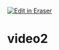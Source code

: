 <p><a target="_blank" href="https://app.eraser.io/workspace/UDOYIur2kjnOZSQHXcjl" id="edit-in-eraser-github-link"><img alt="Edit in Eraser" src="https://firebasestorage.googleapis.com/v0/b/second-petal-295822.appspot.com/o/images%2Fgithub%2FOpen%20in%20Eraser.svg?alt=media&amp;token=968381c8-a7e7-472a-8ed6-4a6626da5501"></a></p>

# video2



<!--- Eraser file: https://app.eraser.io/workspace/UDOYIur2kjnOZSQHXcjl --->